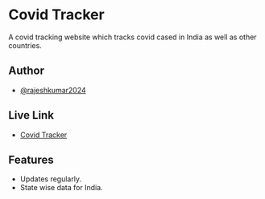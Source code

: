 
# Covid Tracker

A covid tracking website which tracks covid cased in India as well as other countries.



## Author

- [@rajeshkumar2024](https://github.com/rajeshkumar2024)

  
## Live Link
- [Covid Tracker](https://rajesh2024.000webhostapp.com/covid_tracker/)



## Features

- Updates regularly.
- State wise data for India.

  
